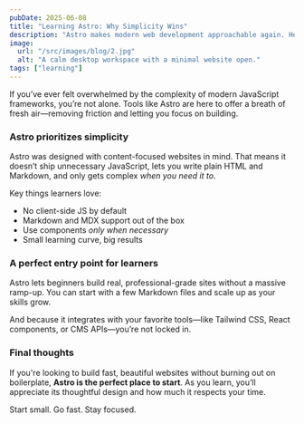 ```yaml
---
pubDate: 2025-06-08
title: "Learning Astro: Why Simplicity Wins"
description: "Astro makes modern web development approachable again. Here's why learners love it and how it simplifies the developer experience."
image:
  url: "/src/images/blog/2.jpg"
  alt: "A calm desktop workspace with a minimal website open."
tags: ["learning"]
---
```


If you’ve ever felt overwhelmed by the complexity of modern JavaScript frameworks, you’re not alone. Tools like Astro are here to offer a breath of fresh air—removing friction and letting you focus on building.

### Astro prioritizes simplicity

Astro was designed with content-focused websites in mind. That means it doesn’t ship unnecessary JavaScript, lets you write plain HTML and Markdown, and only gets complex *when you need it to*.

Key things learners love:
- No client-side JS by default  
- Markdown and MDX support out of the box  
- Use components *only when necessary*  
- Small learning curve, big results  

### A perfect entry point for learners

Astro lets beginners build real, professional-grade sites without a massive ramp-up. You can start with a few Markdown files and scale up as your skills grow.

And because it integrates with your favorite tools—like Tailwind CSS, React components, or CMS APIs—you’re not locked in.

### Final thoughts

If you're looking to build fast, beautiful websites without burning out on boilerplate, **Astro is the perfect place to start**. As you learn, you’ll appreciate its thoughtful design and how much it respects your time.

Start small. Go fast. Stay focused.
